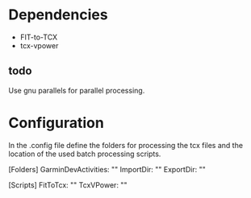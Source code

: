 # Dependencies
- FIT-to-TCX
- tcx-vpower

## todo
Use gnu parallels for parallel processing.

# Configuration
In the .config file define the folders for processing the tcx files and the location of the used batch processing scripts.

[Folders]
GarminDevActivities: ""
ImportDir: ""
ExportDir: ""

[Scripts]
FitToTcx: ""
TcxVPower: ""
